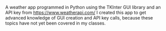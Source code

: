 A weather app programmed in Python using the TKInter GUI library and an API key from https://www.weatherapi.com/
I created this app to get advanced knowledge of GUI creation and API key calls, because these topics have not yet been covered in my classes.
